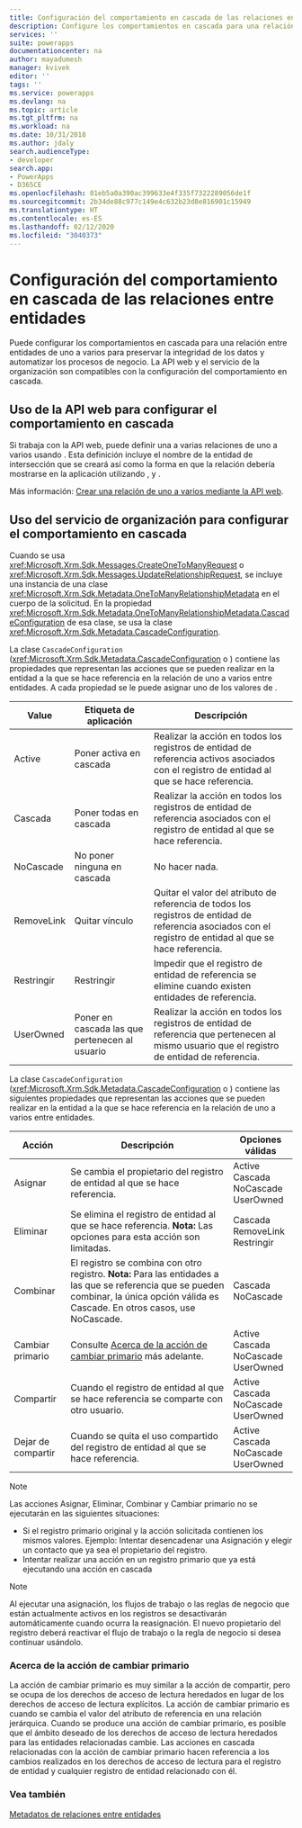 ```yaml
---
title: Configuración del comportamiento en cascada de las relaciones entre entidades (Common Data Service) | Microsoft Docs
description: Configure los comportamientos en cascada para una relación entre entidades de uno a varios en Common Data Service para preservar la integridad de los datos y automatizar los procesos de negocio.
services: ''
suite: powerapps
documentationcenter: na
author: mayadumesh
manager: kvivek
editor: ''
tags: ''
ms.service: powerapps
ms.devlang: na
ms.topic: article
ms.tgt_pltfrm: na
ms.workload: na
ms.date: 10/31/2018
ms.author: jdaly
search.audienceType:
- developer
search.app:
- PowerApps
- D365CE
ms.openlocfilehash: 01eb5a0a390ac399633e4f335f7322289056de1f
ms.sourcegitcommit: 2b34de88c977c149e4c632b23d8e816901c15949
ms.translationtype: HT
ms.contentlocale: es-ES
ms.lasthandoff: 02/12/2020
ms.locfileid: "3040373"
---
```

# <a name="configure-entity-relationship-cascading-behavior"></a>Configuración del comportamiento en cascada de las relaciones entre entidades  

 Puede configurar los comportamientos en cascada para una relación entre entidades de uno a varios para preservar la integridad de los datos y automatizar los procesos de negocio. La API web y el servicio de la organización son compatibles con la configuración del comportamiento en cascada.

## <a name="using-web-api-to-configure-cascading-behavior"></a>Uso de la API web para configurar el comportamiento en cascada

Si trabaja con la API web, puede definir una a varias relaciones de uno a varios usando <xref href="Microsoft.Dynamics.CRM.OneToManyRelationshipMetadata?text=OneToManyRelationshipMetadata EntityType" />. Esta definición incluye el nombre de la entidad de intersección que se creará así como la forma en que la relación debería mostrarse en la aplicación utilizando <xref href="Microsoft.Dynamics.CRM.AssociatedMenuConfiguration?text=AssociatedMenuConfiguration ComplexType" />, <xref href="Microsoft.Dynamics.CRM.Label?text=Label ComplexType" /> y <xref href="Microsoft.Dynamics.CRM.LocalizedLabel?text=LocalizedLabel ComplexType" />. 

Más información: [Crear una relación de uno a varios mediante la API web](webapi/create-update-entity-relationships-using-web-api.md#create-a-one-to-many-relationship).

## <a name="using-organization-service-to-configure-cascading-behavior"></a>Uso del servicio de organización para configurar el comportamiento en cascada

Cuando se usa <xref:Microsoft.Xrm.Sdk.Messages.CreateOneToManyRequest> o <xref:Microsoft.Xrm.Sdk.Messages.UpdateRelationshipRequest>, se incluye una instancia de una clase <xref:Microsoft.Xrm.Sdk.Metadata.OneToManyRelationshipMetadata> en el cuerpo de la solicitud. En la propiedad <xref:Microsoft.Xrm.Sdk.Metadata.OneToManyRelationshipMetadata.CascadeConfiguration> de esa clase, se usa la clase <xref:Microsoft.Xrm.Sdk.Metadata.CascadeConfiguration>.  

La clase `CascadeConfiguration` (<xref:Microsoft.Xrm.Sdk.Metadata.CascadeConfiguration> o <xref href="Microsoft.Dynamics.CRM.CascadeConfiguration?text=CascadeConfiguration ComplexType" />) contiene las propiedades que representan las acciones que se pueden realizar en la entidad a la que se hace referencia en la relación de uno a varios entre entidades. A cada propiedad se le puede asignar uno de los valores de <xref href="Microsoft.Dynamics.CRM.CascadeType?text=CascadeType EnumType" />.  

|Value|Etiqueta de aplicación|Descripción|  
|-----------|-----------------------|-----------------|  
|Active|Poner activa en cascada|Realizar la acción en todos los registros de entidad de referencia activos asociados con el registro de entidad al que se hace referencia.|  
|Cascada|Poner todas en cascada|Realizar la acción en todos los registros de entidad de referencia asociados con el registro de entidad al que se hace referencia.|  
|NoCascade|No poner ninguna en cascada|No hacer nada.|  
|RemoveLink|Quitar vínculo|Quitar el valor del atributo de referencia de todos los registros de entidad de referencia asociados con el registro de entidad al que se hace referencia.|  
|Restringir|Restringir|Impedir que el registro de entidad de referencia se elimine cuando existen entidades de referencia.|  
|UserOwned|Poner en cascada las que pertenecen al usuario|Realizar la acción en todos los registros de entidad de referencia que pertenecen al mismo usuario que el registro de entidad de referencia.|  
  
 La clase `CascadeConfiguration` (<xref:Microsoft.Xrm.Sdk.Metadata.CascadeConfiguration> o <xref href="Microsoft.Dynamics.CRM.CascadeConfiguration?text=CascadeConfiguration ComplexType" />) contiene las siguientes propiedades que representan las acciones que se pueden realizar en la entidad a la que se hace referencia en la relación de uno a varios entre entidades.  
  
|Acción|Descripción|Opciones válidas|  
|------------|-----------------|-------------------|  
|Asignar|Se cambia el propietario del registro de entidad al que se hace referencia.|Active<br />Cascada<br />NoCascade<br />UserOwned|  
|Eliminar|Se elimina el registro de entidad al que se hace referencia. **Nota:** Las opciones para esta acción son limitadas.|Cascada<br />RemoveLink<br />Restringir|  
|Combinar|El registro se combina con otro registro. **Nota:** Para las entidades a las que se referencia que se pueden combinar, la única opción válida es Cascade. En otros casos, use NoCascade.|Cascada<br />NoCascade|  
|Cambiar primario|Consulte [Acerca de la acción de cambiar primario](#about-the-reparent-action) más adelante.|Active<br />Cascada<br />NoCascade<br />UserOwned|  
|Compartir|Cuando el registro de entidad al que se hace referencia se comparte con otro usuario.|Active<br />Cascada<br />NoCascade<br />UserOwned|  
|Dejar de compartir|Cuando se quita el uso compartido del registro de entidad al que se hace referencia.|Active<br />Cascada<br />NoCascade<br />UserOwned|  

> [!NOTE]
> Las acciones Asignar, Eliminar, Combinar y Cambiar primario no se ejecutarán en las siguientes situaciones:
> - Si el registro primario original y la acción solicitada contienen los mismos valores. Ejemplo: Intentar desencadenar una Asignación y elegir un contacto que ya sea el propietario del registro.
> - Intentar realizar una acción en un registro primario que ya está ejecutando una acción en cascada


> [!NOTE]
> Al ejecutar una asignación, los flujos de trabajo o las reglas de negocio que están actualmente activos en los registros se desactivarán automáticamente cuando ocurra la reasignación. El nuevo propietario del registro deberá reactivar el flujo de trabajo o la regla de negocio si desea continuar usándolo.

<a name="BKMK_ReparentAction"></a>   
### <a name="about-the-reparent-action"></a>Acerca de la acción de cambiar primario  
 La acción de cambiar primario es muy similar a la acción de compartir, pero se ocupa de los derechos de acceso de lectura heredados en lugar de los derechos de acceso de lectura explícitos. La acción de cambiar primario es cuando se cambia el valor del atributo de referencia en una relación jerárquica. Cuando se produce una acción de cambiar primario, es posible que el ámbito deseado de los derechos de acceso de lectura heredados para las entidades relacionadas cambie. Las acciones en cascada relacionadas con la acción de cambiar primario hacen referencia a los cambios realizados en los derechos de acceso de lectura para el registro de entidad y cualquier registro de entidad relacionado con él.  

### <a name="see-also"></a>Vea también

[Metadatos de relaciones entre entidades](entity-relationship-metadata.md)  

